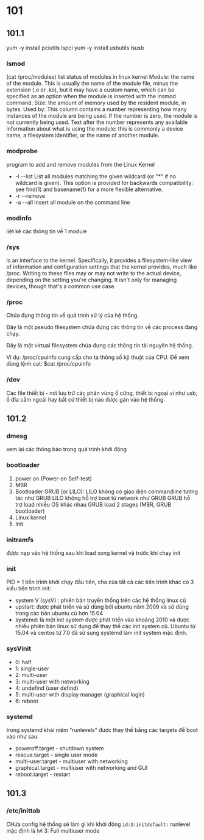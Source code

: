 # 101
## 101.1
yum -y install pciutils
lspci
yum -y install usbutils
lsusb

### lsmod
(cat /proc/modules)
list status of modules in linux kernel
Module: the name of the module. This is usually the name of the module file, minus the extension (.o or .ko), but it may have a custom name, which can be specified as an option when the module is inserted with the insmod command.
Size: the amount of memory used by the resident module, in bytes.
Used by: This column contains a number representing how many instances of the module are being used. If the number is zero, the module is not currently being used. Text after the number represents any available information about what is using the module: this is commonly a device name, a filesystem identifier, or the name of another module.

### modprobe
program to add and remove modules from the Linux Kernel
* -l --list 
List all modules matching the given wildcard (or "*" if no wildcard is given). This option is provided for backwards compatibility: see find(1) and basename(1) for a more flexible alternative.
* -r --remove
* -a --all
insert all module on the command line

### modinfo
liệt kê các thông tin về 1 module

### /sys 
is an interface to the kernel. Specifically, it provides a filesystem-like view of information and configuration settings that the kernel provides, much like /proc. Writing to these files may or may not write to the actual device, depending on the setting you're changing. It isn't only for managing devices, though that's a common use case.

### /proc
Chứa đựng thông tin về quá trình xử lý của hệ thống.

Đây là một pseudo filesystem chứa đựng các thông tin về các process đang chạy.

Đây là một virtual filesystem chứa đựng các thông tin tài nguyên hệ thống.

Ví dụ: /proc/cpuinfo cung cấp cho ta thông số kỹ thuật của CPU. Để xem dùng lệnh cat: $cat /proc/cpuinfo

### /dev
Các file thiết bị - nơi lưu trữ các phân vùng ổ cứng, thiết bị ngoại vi như usb, ổ đĩa cắm ngoài hay bất cứ thiết bị nào được gán vào hệ thống.

## 101.2
### dmesg
xem lại các thông báo trong quá trình khởi động

### bootloader
 1. power on (Power-on Self-test)
 2. MBR 
 3. Bootloader GRUB (or LILO):
  LILO không có giao diện commandline tương tác như GRUB
  LILO không hỗ trợ boot từ network như GRUB
  GRUB hỗ trợ load nhiều OS khác nhau
  GRUB load 2 stages (MBR, GRUB bootloader)
 4. Linux kernel
 5. Init

### initramfs
được nạp vào hệ thống sau khi load xong kernel và trước khi chạy init

### init
PID = 1
tiến trình khởi chạy đầu tiên, cha của tất cả các tiến trình khác
có 3 kiểu tiến trình init:
 * system V (sysV) : phiên bản truyền thống trên các hệ thống linux cũ
 * upstart: được phát triển và sử dùng bởi ubuntu năm 2009 và sử dùng trong các bản ubuntu cũ hơn 15.04
 * systemd: là một init system được phát triển vào khoảng 2010 và được nhiều phiên bản linux sử dụng để thay thế các init system cũ. Ubuntu từ 15.04 và centos từ 7.0 đã sử sụng systemd làm init system mặc định.

### sysVinit
 * 0: half
 * 1: single-user
 * 2: multi-user
 * 3: multi-user with networking
 * 4: undefind (user defind)
 * 5: multi-user with display manager (graphical login)
 * 6: reboot

### systemd 
trong systemd khái niệm "runlevels" được thay thế bằng các targets để boot vào như sau:
 * poweroff.target - shutdown system
 * rescue.target - single user mode
 * multi-user.target - multiuser with networking
 * graphical.target - multiuser with networking and GUI
 * reboot.target - restart

## 101.3
### /etc/inittab
CHứa config hệ thống sẽ làm gì khi khởi động
`id:3:initdefault:`
runlevel mặc định là lvl 3: Full multiuser mode

